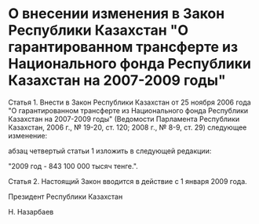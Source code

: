 # О внесении изменения в Закон Республики Казахстан "О гарантированном трансферте из Национального фонда Республики Казахстан на 2007-2009 годы"

Статья 1. Внести в Закон Республики Казахстан от 25 ноября 2006 года "О гарантированном трансферте из Национального фонда Республики Казахстан на 2007-2009 годы" (Ведомости Парламента Республики Казахстан, 2006 г., № 19-20, ст. 120; 2008 г., № 8-9, ст. 29) следующее изменение:

абзац четвертый статьи 1 изложить в следующей редакции:

"2009 год - 843 100 000 тысяч тенге.".

Статья 2. Настоящий Закон вводится в действие с 1 января 2009 года.

Президент Республики Казахстан

Н. Назарбаев

